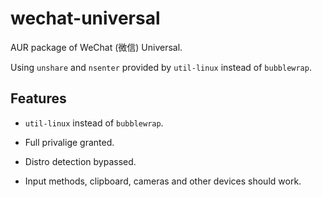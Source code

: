 # wechat-universal

AUR package of WeChat (微信) Universal. 

Using `unshare` and `nsenter` provided by `util-linux` instead of `bubblewrap`.

## Features

- `util-linux` instead of `bubblewrap`.

- Full privalige granted.

- Distro detection bypassed.

- Input methods, clipboard, cameras and other devices should work.

